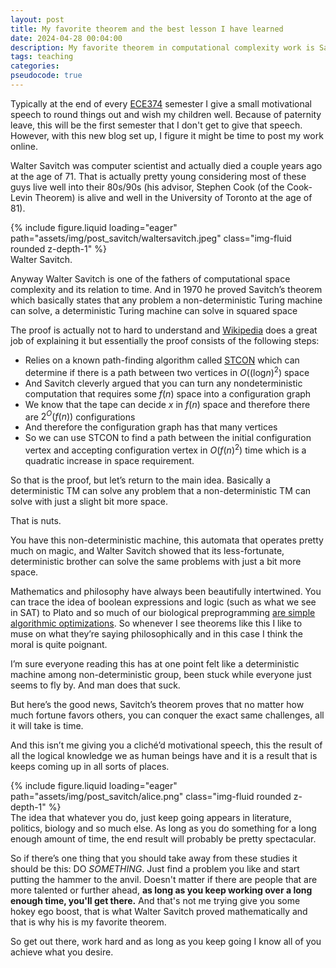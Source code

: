 ```yaml
---
layout: post
title: My favorite theorem and the best lesson I have learned
date: 2024-04-28 00:04:00
description: My favorite theorem in computational complexity work is Savitch's Theorem. There are more important theorems, but Savitch's theorem offers life advice that I think we would all be wise to follow. This post is adapted from a speech I usually give at the end of a semester of ECE374B.   
tags: teaching
categories: 
pseudocode: true
---
```


Typically at the end of every [ECE374](https://github.com/SaswatPadhi/pseudocode.js) semester I give a small motivational speech to round things out and wish my children well. Because of paternity leave, this will be the first semester that I don't get to give that speech. However, with this new blog set up, I figure it might be time to post my work online. 

Walter Savitch was computer scientist and actually died a couple years ago at the age of 71. That is actually pretty young considering most of these guys live well into their 80s/90s (his advisor, Stephen Cook (of the Cook-Levin Theorem) is alive and well in the University of Toronto at the age of 81).

<div class="row mt-3">
    <div class="col-sm mt-3 mt-md-0">
        {% include figure.liquid loading="eager" path="assets/img/post_savitch/waltersavitch.jpeg" class="img-fluid rounded z-depth-1" %}
    </div>
</div>
<div class="caption">
    Walter Savitch.
</div>

Anyway Walter Savitch is one of the fathers of computational space complexity and its relation to time. 
And in 1970 he proved Savitch’s theorem which basically states that any problem a non-deterministic Turing machine can solve, a deterministic Turing machine can solve in squared space

The proof is actually not to hard to understand and [Wikipedia](https://en.wikipedia.org/wiki/Savitch%27s_theorem) does a great job of explaining it but essentially the proof consists of the following steps:

* Relies on a known path-finding algorithm called [STCON](https://en.wikipedia.org/wiki/St-connectivity) which can determine if there is a path between two vertices in $O\left( \left( \text{log}n \right)^2 \right)$ space
* And Savitch cleverly argued that you can turn any nondeterministic computation that requires some $f\left(n\right)$ space into a configuration graph 
* We know that the tape can decide $x$ in $f\left(n\right)$ space and therefore there are $2^O\left(f\left(n\right)\right)$ configurations 
* And therefore the configuration graph has that many vertices 
* So we can use STCON to find a path between the initial configuration vertex and accepting configuration vertex in $O\left(f\left(n\right)^2\right)$ time which is a quadratic increase in space requirement. 

So that is the proof, but let’s return to the main idea. Basically a deterministic TM can solve any problem that a non-deterministic TM can solve with just a slight bit more space. 

That is nuts. 

You have this non-deterministic machine, this automata that operates pretty much on magic, and Walter Savitch showed that its less-fortunate, deterministic brother can solve the same problems with just a bit more space. 

Mathematics and philosophy have always been beautifully intertwined. You can trace the idea of boolean expressions and logic (such as what we see in SAT) to Plato and so much of our biological preprogramming [are simple algorithmic optimizations](https://radiolab.org/podcast/104010-one-good-deed-deserves-another). So whenever I see theorems like this I like to muse on what they’re saying philosophically and in this case I think the moral is quite poignant. 

I’m sure everyone reading this has at one point felt like a deterministic machine among non-deterministic group, been stuck while everyone just seems to fly by. And man does that suck. 

But here’s the good news, Savitch’s theorem proves that no matter how much fortune favors others, you can conquer the exact same challenges, all it will take is time. 

And this isn’t me giving you a cliché’d motivational speech, this the result of all the logical knowledge we as human beings have and it is a result that is keeps coming up in all sorts of places. 

<div class="row mt-3">
    <div class="col-sm mt-3 mt-md-0">
        {% include figure.liquid loading="eager" path="assets/img/post_savitch/alice.png" class="img-fluid rounded z-depth-1" %}
    </div>
</div>
<div class="caption">
    The idea that whatever you do, just keep going appears in literature, politics, biology and so much else. As long as you do something for a long enough amount of time, the end result will probably be pretty spectacular.
</div>

So if there’s one thing that you should take away from these studies it should be this: DO *SOMETHING*. Just find a problem you like and start putting the hammer to the anvil. Doesn't matter if there are people that are more talented or further ahead, **as long as you keep working over a long enough time, you'll get there.** And that's not me trying give you some hokey ego boost, that is what Walter Savitch proved mathematically and that is why his is my favorite theorem. 

So get out there, work hard and as long as you keep going I know all of you achieve what you desire. 
